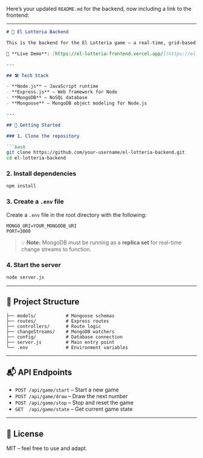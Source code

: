 Here’s your updated `README.md` for the backend, now including a link to the frontend:

---

````markdown
# 🎯 El Lotteria Backend

This is the backend for the El Lotteria game — a real-time, grid-based lottery-style game. Built using **Node.js**, **Express**, and **MongoDB (Mongoose)**.

🔗 **Live Demo**: [https://el-lotteria-frontend.vercel.app/](https://el-lotteria-frontend.vercel.app/)

---

## 🛠️ Tech Stack

- **Node.js** – JavaScript runtime  
- **Express.js** – Web framework for Node  
- **MongoDB** – NoSQL database  
- **Mongoose** – MongoDB object modeling for Node.js  

---

## 🚀 Getting Started

### 1. Clone the repository

```bash
git clone https://github.com/your-username/el-lotteria-backend.git
cd el-lotteria-backend

````

### 2. Install dependencies

```bash
npm install
```

### 3. Create a `.env` file

Create a `.env` file in the root directory with the following:

```env
MONGO_URI=YOUR_MONGODB_URI
PORT=3000
```

> 💡 **Note:** MongoDB must be running as a **replica set** for real-time change streams to function.

### 4. Start the server

```bash
node server.js
```

---

## 📁 Project Structure

```
├── models/           # Mongoose schemas
├── routes/           # Express routes
├── controllers/      # Route logic
├── changeStreams/    # MongoDB watchers
├── config/           # Database connection
├── server.js         # Main entry point
└── .env              # Environment variables
```

---

## 📬 API Endpoints

* `POST /api/game/start` – Start a new game
* `POST /api/game/draw` – Draw the next number
* `POST /api/game/stop` – Stop and reset the game
* `GET  /api/game/state` – Get current game state

---

## 📄 License

MIT – feel free to use and adapt.

```


